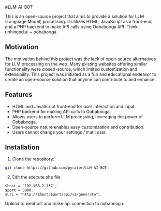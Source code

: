 #LLM-AI-BOT

This is an open-source project that aims to provide a solution for LLM (Language Model) processing. It utilizes HTML, JavaScript as a front-end, and a PHP backend to make API calls using Oobabooga API. Think unhinged.ai + oobabooga.

## Motivation

The motivation behind this project was the lack of open-source alternatives for LLM processing on the web. Many existing websites offering similar functionality were closed-source, which limited customization and extensibility. This project was initiated as a fun and educational endeavor to create an open-source solution that anyone can contribute to and enhance.

## Features

- HTML and JavaScript front-end for user interaction and input.
- PHP backend for making API calls to Oobabooga.
- Allows users to perform LLM processing, leveraging the power of Oobabooga.
- Open-source nature enables easy customization and contribution.
- Users cannot change your settings / mutli user.

## Installation

1. Clone the repository:

```bash
git clone https://github.com/pyrater/LLM-AI-BOT
```
2. Edit the execute.php file 
```
$host = '192.168.2.137';
$port = 5000;
$uri = "http://$host:$port/api/v1/generate";
```
Upload to webhost and make api connection to oobabooga.

